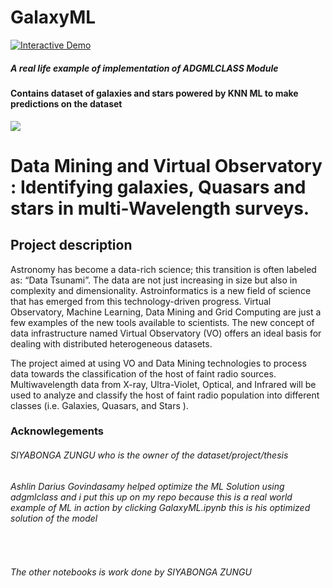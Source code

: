 # GalaxyML

<a href="https://colab.research.google.com/github/ADGVLOGS/GalaxyML/blob/main/GalaxyML.ipynb" target="_parent"><img src="https://colab.research.google.com/assets/colab-badge.svg" alt="Interactive Demo"/></a>

<h5>A real life example of implementation of ADGMLCLASS Module</h5>

<h4>Contains dataset of galaxies and stars powered by KNN ML to make predictions on the dataset</h4>

<img src="https://media.istockphoto.com/photos/space-background-wiht-stars-stock-image-picture-id1287901429?b=1&k=20&m=1287901429&s=170667a&w=0&h=RH6-KPEq-WYftCxoKnQixr8SOwyHlWr8F8EfloDmTxg=">

<h1>Data Mining and Virtual Observatory : Identifying galaxies, Quasars and stars in multi-Wavelength surveys.</h1>

<h2>Project description</h2>
<p>
Astronomy has become a data-rich science; this transition is often labeled as: “Data Tsunami”. The data are not just increasing in size but also in complexity and dimensionality. Astroinformatics is a new field of science that has emerged from this technology-driven progress. Virtual Observatory, Machine Learning, Data Mining and Grid Computing are just a few examples of the new tools available to scientists. The new concept of data infrastructure named Virtual Observatory (VO) offers an ideal basis for dealing with distributed heterogeneous datasets.
</p>

The project aimed at using VO and Data Mining technologies to process data towards the classification of the host of faint radio sources. Multiwavelength data from X-ray, Ultra-Violet, Optical, and Infrared will be used to analyze and classify the host of faint radio population into different classes (i.e. Galaxies, Quasars, and Stars ).


<h3>Acknowlegements</h3>

<h6>SIYABONGA ZUNGU who is the owner of the dataset/project/thesis</h6>

<h6>Ashlin Darius Govindasamy helped optimize the ML Solution using adgmlclass and i put this up on my repo because this is a real world example of ML in action by clicking GalaxyML.ipynb this is his optimized solution of the model</h6>

<br>
<h6>The other notebooks is work done by SIYABONGA ZUNGU</h6>
